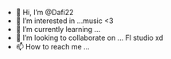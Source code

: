- 👋 Hi, I’m @Dafi22
- 👀 I’m interested in ...music <3 
- 🌱 I’m currently learning ...
- 💞️ I’m looking to collaborate on ... Fl studio xd 
- 📫 How to reach me ...

<!---
Dafi22/Dafi22 is a ✨ special ✨ repository because its `README.md` (this file) appears on your GitHub profile.
You can click the Preview link to take a look at your changes.
--->
